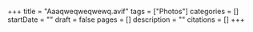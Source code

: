 +++
title = "Aaaqweqweqwewq.avif"
tags = ["Photos"]
categories = []
startDate = ""
draft = false
pages = []
description = ""
citations = []
+++

